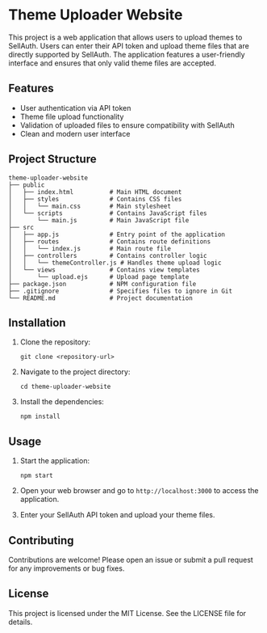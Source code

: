 # Theme Uploader Website

This project is a web application that allows users to upload themes to SellAuth. Users can enter their API token and upload theme files that are directly supported by SellAuth. The application features a user-friendly interface and ensures that only valid theme files are accepted.

## Features

- User authentication via API token
- Theme file upload functionality
- Validation of uploaded files to ensure compatibility with SellAuth
- Clean and modern user interface

## Project Structure

```
theme-uploader-website
├── public
│   ├── index.html          # Main HTML document
│   ├── styles              # Contains CSS files
│   │   └── main.css        # Main stylesheet
│   └── scripts             # Contains JavaScript files
│       └── main.js         # Main JavaScript file
├── src
│   ├── app.js              # Entry point of the application
│   ├── routes              # Contains route definitions
│   │   └── index.js        # Main route file
│   ├── controllers         # Contains controller logic
│   │   └── themeController.js # Handles theme upload logic
│   └── views               # Contains view templates
│       └── upload.ejs      # Upload page template
├── package.json            # NPM configuration file
├── .gitignore              # Specifies files to ignore in Git
└── README.md               # Project documentation
```

## Installation

1. Clone the repository:
   ```
   git clone <repository-url>
   ```

2. Navigate to the project directory:
   ```
   cd theme-uploader-website
   ```

3. Install the dependencies:
   ```
   npm install
   ```

## Usage

1. Start the application:
   ```
   npm start
   ```

2. Open your web browser and go to `http://localhost:3000` to access the application.

3. Enter your SellAuth API token and upload your theme files.

## Contributing

Contributions are welcome! Please open an issue or submit a pull request for any improvements or bug fixes.

## License

This project is licensed under the MIT License. See the LICENSE file for details.
